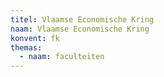```yaml
---
titel: Vlaamse Economische Kring
naam: Vlaamse Economische Kring
konvent: fk
themas:
  - naam: faculteiten
---
```

